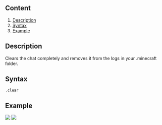 ## Content
  1. [Description](#description)
  2. [Syntax](#syntax)
  3. [Example](#example)
  
## Description
Clears the chat completely and removes it from the logs in your .minecraft folder.

## Syntax
`.clear`

## Example
![](http://puu.sh/hJomZ/26774ae58b.png)
![](http://puu.sh/hJonW/8eb642effd.png)
